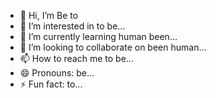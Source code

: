- 👋 Hi, I’m Be to 
- 👀 I’m interested in to be...
- 🌱 I’m currently learning human been...
- 💞️ I’m looking to collaborate on been human...
- 📫 How to reach me to be...
- 😄 Pronouns: be...
- ⚡ Fun fact: to...

<!---
crft1974/crft1974 is a ✨ special ✨ repository because its `README.md` (this file) appears on your GitHub profile.
You can click the Preview link to take a look at your changes.
--->
